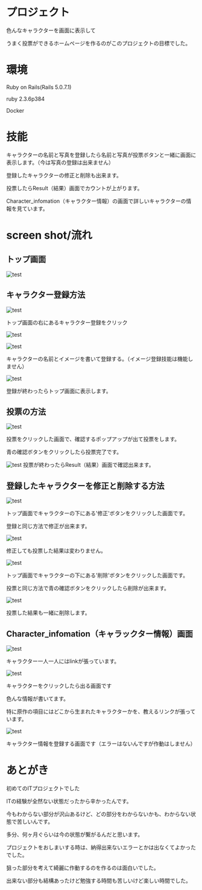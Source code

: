 <h1>プロジェクト</h1>
<p>色んなキャラクターを画面に表示して</p>
<p>うまく投票ができるホームページを作るのがこのプロジェクトの目標でした。</p>

<h1>環境</h1>

<p>Ruby on Rails(Rails 5.0.7.1)</p>
<p>ruby 2.3.6p384</p>
<p>Docker</p>

<h1>技能</h1>
<p>キャラクターの名前と写真を登録したら名前と写真が投票ボタンと一緒に画面に表示します。（今は写真の登録は出来ません）</p>
  <p>登録したキャラクターの修正と削除も出来ます。</p>
<p>投票したらResult（結果）画面でカウントが上がります。</p>
<p>Character_infomation（キャラクター情報）の画面で詳しいキャラクターの情報を見ています。</p>

<h1>screen shot/流れ</h1>
<h2>トップ画面</h2>

![test](https://github.com/zabioz/pofol/blob/issue2/screenshot/top.png)

  <h2>キャラクター登録方法</h2>
  
  ![test](https://github.com/zabioz/pofol/blob/issue2/screenshot/right.png)

<p>トップ画面の右にあるキャラクター登録をクリック</p>

  
![test](https://github.com/zabioz/pofol/blob/issue2/screenshot/create1.png)

  
  
![test](https://github.com/zabioz/pofol/blob/issue2/screenshot/create2.png)

  
  
  <p>キャラクターの名前とイメージを書いて登録する。（イメージ登録技能は機能しません）</p>
  
![test](https://github.com/zabioz/pofol/blob/issue2/screenshot/testtop.png)

  登録が終わったらトップ画面に表示します。
  
<h2>投票の方法</h2>

![test](https://github.com/zabioz/pofol/blob/issue2/screenshot/testtop2.png)

<p>投票をクリックした画面で、確認するポップアップが出て投票をします。</p>
<p>青の確認ボタンをクリックしたら投票完了です。</p>

![test](https://github.com/zabioz/pofol/blob/issue2/screenshot/result1.png)
    投票が終わったらResult（結果）画面で確認出来ます。
  
<h2>登録したキャラクターを修正と削除する方法</h2>

  ![test](https://github.com/zabioz/pofol/blob/issue2/screenshot/update.png)
  
  <p>トップ画面でキャラクターの下にある'修正'ボタンをクリックした画面です。</p>
  <p>登録と同じ方法で修正が出来ます。</p>
  
![test](https://github.com/zabioz/pofol/blob/issue2/screenshot/resultupdate.png)

 修正しても投票した結果は変わりません。
    
![test](https://github.com/zabioz/pofol/blob/issue2/screenshot/delete.png)

   <p>トップ画面でキャラクターの下にある'削除'ボタンをクリックした画面です。</p>
     <p>投票と同じ方法で青の確認ボタンをクリックしたら削除が出来ます。</p>
     
![test](https://github.com/zabioz/pofol/blob/issue2/screenshot/deleteresult.png)
       
 <p>投票した結果も一緒に削除します。</p>
  
<h2>Character_infomation（キャラックター情報）画面</h2>

![test](https://github.com/zabioz/pofol/blob/issue2/screenshot/infotop.png)

<p>キャラクター一人一人にはlinkが張っています。</p>

![test](https://github.com/zabioz/pofol/blob/issue2/screenshot/info.png)

<p>キャラクターをクリックしたら出る画面です</p>
<p>色んな情報が書いてます。</p>
  <p>特に原作の項目にはどこから生まれたキャラクターかを、教えるリンクが張っています。</p>
  
![test](https://github.com/zabioz/pofol/blob/issue2/screenshot/infocreate.png)

キャラクター情報を登録する画面です（エラーはないんですが作動はしません）


<h1>あとがき</h1>
<p>初めてのITプロジェクトでした</p>
<p>ITの経験が全然ない状態だったから辛かったんです。</p>
<p>今もわからない部分が沢山あるけど、どの部分をわからないかも、わからない状態で苦しいんです。</p>
<p>多分、何ヶ月ぐらいは今の状態が繋がるんだと思います。</p>
<p>プロジェクトをおしまいする時は、納得出来ないエラーとかは出なくてよかったでした。</p>
<p>狙った部分を考えて綺麗に作動するのを作るのは面白いでした。</p>
<p>出来ない部分も結構あったけど勉強する時間も苦しいけど楽しい時間でした。</p>
